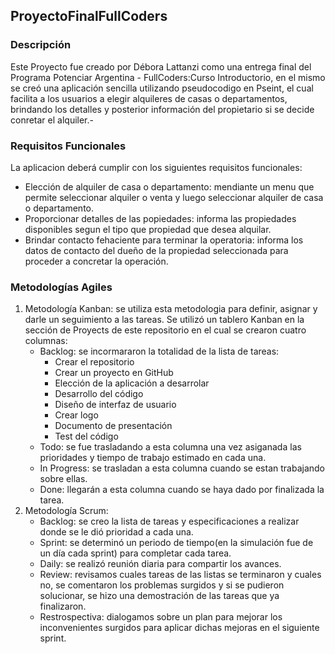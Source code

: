 ## ProyectoFinalFullCoders

### Descripción

Este Proyecto fue creado por Débora Lattanzi como una entrega final del Programa Potenciar Argentina - FullCoders:Curso Introductorio, en el mismo se creó una aplicación sencilla utilizando pseudocodigo en Pseint, el cual facilita a los usuarios a elegir alquileres de casas o departamentos, brindando los detalles y posterior información del propietario si se decide conretar el alquiler.-

### Requisitos Funcionales

La aplicacion deberá cumplir con los siguientes requisitos funcionales:
* Elección de alquiler de casa o departamento: mendiante un menu que permite seleccionar alquiler o venta y luego seleccionar alquiler de casa o departamento.
* Proporcionar detalles de las popiedades: informa las propiedades disponibles segun el tipo que propiedad que desea alquilar.
* Brindar contacto fehaciente para terminar la operatoria: informa los datos de contacto del dueño de la propiedad seleccionada para proceder a concretar la operación.

### Metodologías Agiles
1. Metodología Kanban: se utiliza esta metodologia para definir, asignar y darle un seguimiento a las tareas.
  Se utilizó un tablero Kanban en la sección de Proyects de este repositorio en el cual se crearon cuatro columnas:
    * Backlog: se incormararon la totalidad de la lista de tareas:
      - Crear el repositorio
      - Crear un proyecto en GitHub
      - Elección de la aplicación a desarrolar
      - Desarrollo del código
      - Diseño de interfaz de usuario
      - Crear logo
      - Documento de presentación
      - Test del código
    * Todo: se fue trasladando a esta columna una vez asiganada las prioridades y tiempo de trabajo estimado en cada una.
    * In Progress: se trasladan a esta columna cuando se estan trabajando sobre ellas.
    * Done: llegarán a esta columna cuando se haya dado por finalizada la tarea.
2. Metodología Scrum:
   * Backlog: se creo la lista de tareas y especificaciones a realizar donde se le dió prioridad a cada una.
   * Sprint: se determinó un periodo de tiempo(en la simulación fue de un día cada sprint) para completar cada tarea.
   * Daily: se realizó reunión diaria para compartir los avances.
   * Review: revisamos cuales tareas de las listas se terminaron y cuales no, se comentaron los problemas surgidos y si se pudieron solucionar, se hizo una demostración de las tareas que ya finalizaron.
   * Restrospectiva: dialogamos sobre un plan para mejorar los inconvenientes surgidos para aplicar dichas mejoras en el siguiente sprint.
   
  

